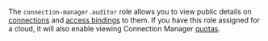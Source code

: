 The `connection-manager.auditor` role allows you to view public details on [connections](../../metadata-hub/concepts/connection-manager.md) and [access bindings](../../iam/concepts/access-control/index.md#access-bindings) to them. If you have this role assigned for a cloud, it will also enable viewing Connection Manager [quotas](../../metadata-hub/concepts/limits.md).
